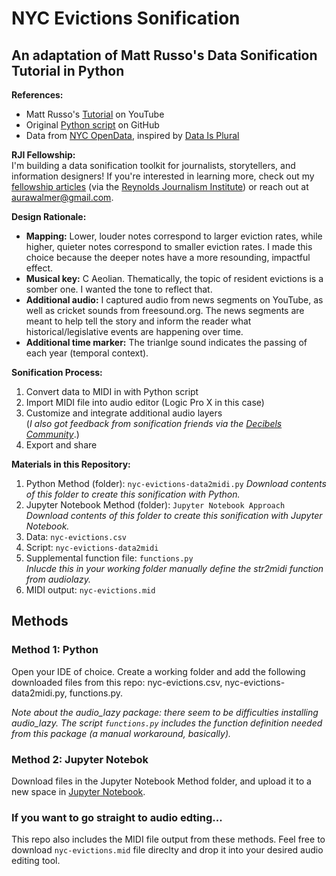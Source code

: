 # NYC Evictions Sonification
## An adaptation of Matt Russo's Data Sonification Tutorial in Python

**References:**
* Matt Russo's [Tutorial](https://www.youtube.com/watch?v=DUdLRy8i9qI) on YouTube
* Original [Python script](https://github.com/SYSTEMSounds/sonification-tutorials/blob/main/data2midi-part1.py) on GitHub
* Data from [NYC OpenData](https://data.cityofnewyork.us/City-Government/Evictions/6z8x-wfk4/data_preview ), inspired by [Data Is Plural](https://www.data-is-plural.com/archive/2024-09-25-edition/)

**RJI Fellowship:**  
I'm building a data sonification toolkit for journalists, storytellers, and information designers! If you're interested in learning more, check out my [fellowship articles](https://rjionline.org/person/auralee-walmer/) (via the [Reynolds Journalism Institute](https://rjionline.org/)) or reach out at aurawalmer@gmail.com.

**Design Rationale:**
* **Mapping:** Lower, louder notes correspond to larger eviction rates, while higher, quieter notes correspond to smaller eviction rates. I made this choice because the deeper notes have a more resounding, impactful effect.
* **Musical key:** C Aeolian. Thematically, the topic of resident evictions is a somber one. I wanted the tone to reflect that.
* **Additional audio:** I captured audio from news segments on YouTube, as well as cricket sounds from freesound.org. The news segments are meant to help tell the story and inform the reader what historical/legislative events are happening over time.
* **Additional time marker:** The trianlge sound indicates the passing of each year (temporal context).

**Sonification Process:**
1. Convert data to MIDI in with Python script
2. Import MIDI file into audio editor (Logic Pro X in this case)
3. Customize and integrate additional audio layers  
(_I also got feedback from sonification friends via the [Decibels Community](https://decibels.community/)_.)
4. Export and share

**Materials in this Repository:**
1. Python Method (folder): `nyc-evictions-data2midi.py`
_Download contents of this folder to create this sonification with Python._
2. Jupyter Notebook Method (folder): `Jupyter Notebook Approach`  
_Download contents of this folder to create this sonification with Jupyter Notebook._
3. Data: `nyc-evictions.csv`
4. Script: `nyc-evictions-data2midi`
5. Supplemental function file: `functions.py`  
_Inlucde this in your working folder manually define the str2midi function from audiolazy._
6. MIDI output: `nyc-evictions.mid`

## Methods

### Method 1: Python  
Open your IDE of choice. Create a working folder and add the following downloaded files from this repo: nyc-evictions.csv, nyc-evictions-data2midi.py, functions.py.  

_Note about the audio_lazy package: there seem to be difficulties installing audio_lazy. The script `functions.py` includes the function definition needed from this package (a manual workaround, basically)._

### Method 2: Jupyter Notebok
Download files in the Jupyter Notebook Method folder, and upload it to a new space in [Jupyter Notebook](https://jupyter.org/try). 

### If you want to go straight to audio edting...
This repo also includes the MIDI file output from these methods. Feel free to download `nyc-evictions.mid` file direclty and drop it into your desired audio editing tool. 



